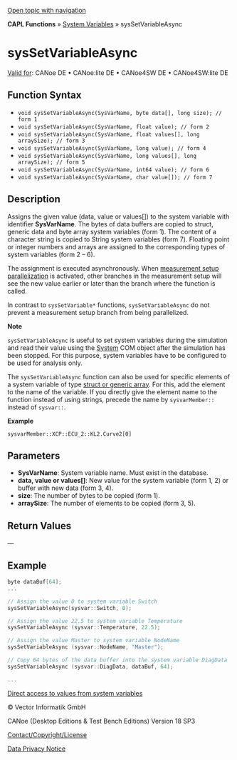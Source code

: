 [Open topic with navigation](../../../../../CANoeDEFamily.htm#Topics/CAPLFunctions/SystemVariables/Functions/CAPLfunctionSysSetVariableAsync.md)

**CAPL Functions** » [System Variables](../CAPLfunctionsSystemVariablesOverview.md) » sysSetVariableAsync

# sysSetVariableAsync

[Valid for](../../../Shared/FeatureAvailability.md): CANoe DE • CANoe:lite DE • CANoe4SW DE • CANoe4SW:lite DE

## Function Syntax

- `void sysSetVariableAsync(SysVarName, byte data[], long size); // form 1`
- `void sysSetVariableAsync(SysVarName, float value); // form 2`
- `void sysSetVariableAsync(SysVarName, float values[], long arraySize); // form 3`
- `void sysSetVariableAsync(SysVarName, long value); // form 4`
- `void sysSetVariableAsync(SysVarName, long values[], long arraySize); // form 5`
- `void sysSetVariableAsync(SysVarName, int64 value); // form 6`
- `void sysSetVariableAsync(SysVarName, char value[]); // form 7`

## Description

Assigns the given value (data, value or values[]) to the system variable with identifier **SysVarName**. The bytes of data buffers are copied to struct, generic data and byte array system variables (form 1). The content of a character string is copied to String system variables (form 7). Floating point or integer numbers and arrays are assigned to the corresponding types of system variables (form 2 – 6).

The assignment is executed asynchronously. When [measurement setup parallelization](../../../CANoeCANalyzer/Windows/MeasurementSetup/LoggingBranchParallelization.md) is activated, other branches in the measurement setup will see the new value earlier or later than the branch where the function is called.

In contrast to `sysSetVariable*` functions, `sysSetVariableAsync` do not prevent a measurement setup branch from being parallelized.

**Note**

`sysSetVariableAsync` is useful to set system variables during the simulation and read their value using the [System](../../../COMInterface/Objects/COMObjectSystem.md) COM object after the simulation has been stopped. For this purpose, system variables have to be configured to be used for analysis only.

The `sysSetVariableAsync` function can also be used for specific elements of a system variable of type [struct or generic array](../../../Shared/SystemVariables/SysVar.md). For this, add the element to the name of the variable. If you directly give the element name to the function instead of using strings, precede the name by `sysvarMember::` instead of `sysvar::`.

**Example**

`sysvarMember::XCP::ECU_2::KL2.Curve2[0]`

## Parameters

- **SysVarName**: System variable name. Must exist in the database.
- **data, value or values[]**: New value for the system variable (form 1, 2) or buffer with new data (form 3, 4).
- **size**: The number of bytes to be copied (form 1).
- **arraySize**: The number of elements to be copied (form 3, 5).

## Return Values

—

## Example

```c
byte dataBuf[64];
...

// Assign the value 0 to system variable Switch
sysSetVariableAsync(sysvar::Switch, 0);

// Assign the value 22.5 to system variable Temperature
sysSetVariableAsync (sysvar::Temperature, 22.5);

// Assign the value Master to system variable NodeName
sysSetVariableAsync (sysvar::NodeName, "Master");

// Copy 64 bytes of the data buffer into the system variable DiagData
sysSetVariableAsync (sysvar::DiagData, dataBuf, 64);

...
```

[Direct access to values from system variables](../../../Shared/CAPL/SignalOrientedProgramming/SOPAccessSystemVariable.md)

© Vector Informatik GmbH

CANoe (Desktop Editions & Test Bench Editions) Version 18 SP3

[Contact/Copyright/License](../../../Shared/ContactCopyrightLicense.md)

[Data Privacy Notice](https://www.vector.com/int/en/company/get-info/privacy-policy/)
